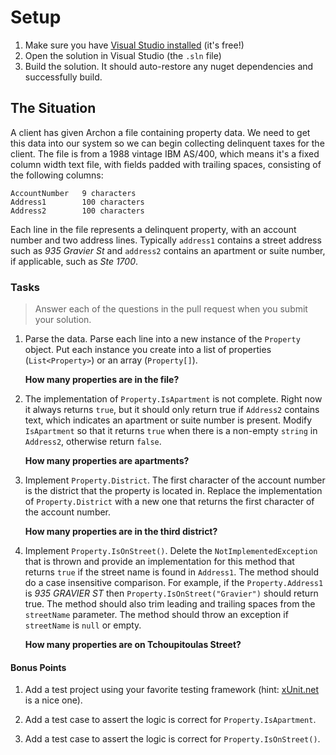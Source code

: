 # Setup

1. Make sure you have [Visual Studio installed](https://www.visualstudio.com) (it's free!)
2. Open the solution in Visual Studio (the `.sln` file)
3. Build the solution. It should auto-restore any nuget dependencies and successfully build.

## The Situation

A client has given Archon a file containing property data. We need to get this data into our system so we can begin collecting delinquent taxes for the client. The file is from a 1988 vintage IBM AS/400, which means it's a fixed column width text file, with fields padded with trailing spaces, consisting of the following columns:

```
AccountNumber	9 characters
Address1		100 characters
Address2		100 characters
```

Each line in the file represents a delinquent property, with an account number and two address lines. Typically `address1` contains a street address such as _935 Gravier St_ and `address2` contains an apartment or suite number, if applicable, such as _Ste 1700_.

### Tasks

> Answer each of the questions in the pull request when you submit your solution.

1.	Parse the data. Parse each line into a new instance of the `Property` object. Put each instance you create into a list of properties (`List<Property>`) or an array (`Property[]`).

	**How many properties are in the file?**

2.	The implementation of `Property.IsApartment` is not complete. Right now it always returns `true`, but it should only return true if `Address2` contains text, which indicates an apartment or suite number is present. Modify `IsApartment` so that it returns `true` when there is a non-empty `string` in `Address2`, otherwise return `false`.

	**How many properties are apartments?**

3.	Implement `Property.District`. The first character of the account number is the district that the property is located in. Replace the implementation of `Property.District` with a new one that returns the first character of the account number.

	**How many properties are in the third district?**

4.	Implement `Property.IsOnStreet()`. Delete the `NotImplementedException` that is thrown and provide an implementation for this method that returns `true` if the street name is found in `Address1`. The method should do a case insensitive comparison. For example, if the `Property.Address1` is _935 GRAVIER ST_ then `Property.IsOnStreet("Gravier")` should return true. The method should also trim leading and trailing spaces from the `streetName` parameter. The method should throw an exception if `streetName` is `null` or empty.

	**How many properties are on Tchoupitoulas Street?**

#### Bonus Points

1. Add a test project using your favorite testing framework (hint: [xUnit.net](http://xunit.github.io/) is a nice one).

2. Add a test case to assert the logic is correct for `Property.IsApartment`.

3. Add a test case to assert the logic is correct for `Property.IsOnStreet()`.
